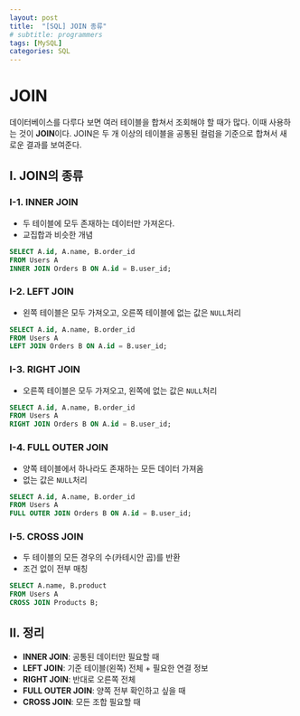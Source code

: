```yaml
---
layout: post
title:  "[SQL] JOIN 종류" 
# subtitle: programmers
tags: [MySQL]
categories: SQL
---
```


# JOIN
데이터베이스를 다루다 보면 여러 테이블을 합쳐서 조회해야 할 때가 많다. 이때 사용하는 것이 **JOIN**이다. 
JOIN은 두 개 이상의 테이블을 공통된 컬럼을 기준으로 합쳐서 새로운 결과를 보여준다.

## I. JOIN의 종류

### I-1. INNER JOIN

- 두 테이블에 모두 존재하는 데이터만 가져온다.
- 교집합과 비슷한 개념


```sql
SELECT A.id, A.name, B.order_id
FROM Users A
INNER JOIN Orders B ON A.id = B.user_id;
```

### I-2. LEFT JOIN

- 왼쪽 테이블은 모두 가져오고, 오른쪽 테이블에 없는 값은 `NULL`처리


```sql
SELECT A.id, A.name, B.order_id
FROM Users A
LEFT JOIN Orders B ON A.id = B.user_id;
```

### I-3. RIGHT JOIN

- 오른쪽 테이블은 모두 가져오고, 왼쪽에 없는 값은 `NULL`처리


```sql
SELECT A.id, A.name, B.order_id
FROM Users A
RIGHT JOIN Orders B ON A.id = B.user_id;
```

### I-4. FULL OUTER JOIN

- 양쪽 테이블에서 하나라도 존재하는 모든 데이터 가져옴
- 없는 값은 `NULL`처리


```sql
SELECT A.id, A.name, B.order_id
FROM Users A
FULL OUTER JOIN Orders B ON A.id = B.user_id;
```

### I-5. CROSS JOIN

- 두 테이블의 모든 경우의 수(카테시안 곱)를 반환
- 조건 없이 전부 매칭


```sql
SELECT A.name, B.product
FROM Users A
CROSS JOIN Products B;
```

## II. 정리

- **INNER JOIN**: 공통된 데이터만 필요할 때
- **LEFT JOIN**: 기준 테이블(왼쪽) 전체 + 필요한 연결 정보
- **RIGHT JOIN**: 반대로 오른쪽 전체
- **FULL OUTER JOIN**: 양쪽 전부 확인하고 싶을 때
- **CROSS JOIN**: 모든 조합 필요할 때
